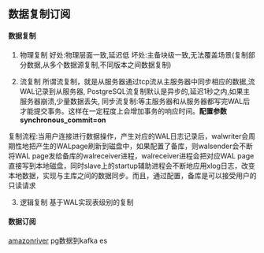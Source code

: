 ## 数据复制订阅

#### 数据复制

1. 物理复制
好处:物理层面一致,延迟低  坏处:主备块级一致,无法覆盖场景(复制部分数据,从多个数据源复制,不同版本之间数据复制)

2. 流复制
所谓流复制，就是从服务器通过tcp流从主服务器中同步相应的数据,流WAL记录到从服务器,
PostgreSQL流复制默认是异步的,延迟1秒之内,如果主服务器崩溃,少量数据丢失,
同步流复制:等主服务器和从服务器都写完WAL后才能提交事务。这样在一定程度上会增加事务的响应时间。**配置参数synchronous_commit=on**

复制流程:当用户连接进行数据操作，产生对应的WAL日志记录后，walwriter会周期性地把产生的WALpage刷新到磁盘中，如果配置了备库，则walsender会不断将WAL page发给备库的walreceiver进程，walreceiver进程会把对应WAL page直接写到本地磁盘，同时slave上的startup辅助进程会不断地应用xlog日志，改变本地数据，实现与主库之间的数据同步。而且，通过配置，备库是可以接受用户的只读请求



3. 逻辑复制
基于WAL实现表级别的复制


#### 数据订阅

[amazonriver](https://github.com/hellobike/amazonriver) pg数据到kafka es
